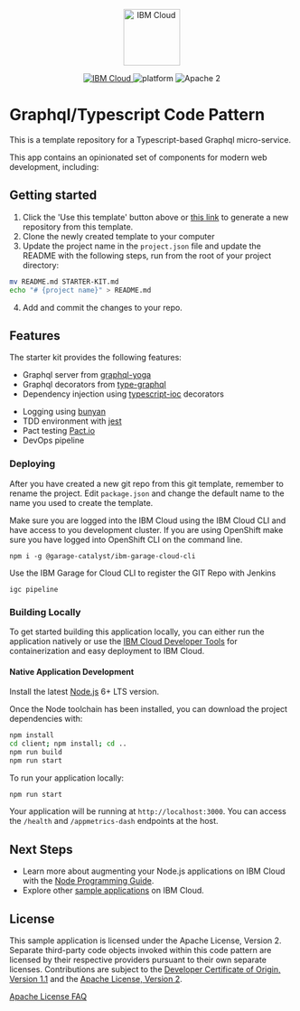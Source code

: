 
<p align="center">
    <a href="http://kitura.io/">
        <img src="https://landscape.cncf.io/logos/ibm-member.svg" height="100" alt="IBM Cloud">
    </a>
</p>

<p align="center">
    <a href="https://cloud.ibm.com">
    <img src="https://img.shields.io/badge/IBM%20Cloud-powered-blue.svg" alt="IBM Cloud">
    </a>
    <img src="https://img.shields.io/badge/platform-node-lightgrey.svg?style=flat" alt="platform">
    <img src="https://img.shields.io/badge/license-Apache2-blue.svg?style=flat" alt="Apache 2">
</p>

# Graphql/Typescript Code Pattern   

This is a template repository for a Typescript-based Graphql micro-service.

This app contains an opinionated set of components for modern web development, including:


## Getting started

1. Click the 'Use this template' button above or [this link](./generate) to generate a new repository 
from this template.
2. Clone the newly created template to your computer
3. Update the project name in the `project.json` file and update the README with the following steps,
run from the root of your project directory:
```bash
mv README.md STARTER-KIT.md
echo "# {project name}" > README.md
```
4. Add and commit the changes to your repo.

## Features

The starter kit provides the following features:

* Graphql server from [graphql-yoga](https://github.com/prisma/graphql-yoga)
* Graphql decorators from [type-graphql](https://www.npmjs.com/package/type-graphql)
* Dependency injection using [typescript-ioc](https://www.npmjs.com/package/typescript-ioc) decorators
- Logging using [bunyan](https://github.com/trentm/node-bunyan)
- TDD environment with [jest](https://jestjs.io/)
- Pact testing [Pact.io](https://docs.pact.io/)
- DevOps pipeline

### Deploying 

After you have created a new git repo from this git template, remember to rename the project.
Edit `package.json` and change the default name to the name you used to create the template.

Make sure you are logged into the IBM Cloud using the IBM Cloud CLI and have access 
to you development cluster. If you are using OpenShift make sure you have logged into OpenShift CLI on the command line.

```$bash
npm i -g @garage-catalyst/ibm-garage-cloud-cli
```

Use the IBM Garage for Cloud CLI to register the GIT Repo with Jenkins 
```$bash
igc pipeline
```
### Building Locally

To get started building this application locally, you can either run the application natively or use the [IBM Cloud Developer Tools](https://cloud.ibm.com/docs/cli?topic=cloud-cli-getting-started) for containerization and easy deployment to IBM Cloud.

#### Native Application Development

Install the latest [Node.js](https://nodejs.org/en/download/) 6+ LTS version.

Once the Node toolchain has been installed, you can download the project dependencies with:

```bash
npm install
cd client; npm install; cd ..
npm run build
npm run start
```

To run your application locally:
```bash
npm run start
```

Your application will be running at `http://localhost:3000`.  You can access the `/health` and `/appmetrics-dash` endpoints at the host.

## Next Steps

* Learn more about augmenting your Node.js applications on IBM Cloud with the [Node Programming Guide](https://cloud.ibm.com/docs/node?topic=nodejs-getting-started).
* Explore other [sample applications](https://cloud.ibm.com/developer/appservice/starter-kits) on IBM Cloud.

## License

This sample application is licensed under the Apache License, Version 2. Separate third-party code objects invoked within this code pattern are licensed by their respective providers pursuant to their own separate licenses. Contributions are subject to the [Developer Certificate of Origin, Version 1.1](https://developercertificate.org/) and the [Apache License, Version 2](https://www.apache.org/licenses/LICENSE-2.0.txt).

[Apache License FAQ](https://www.apache.org/foundation/license-faq.html#WhatDoesItMEAN)




